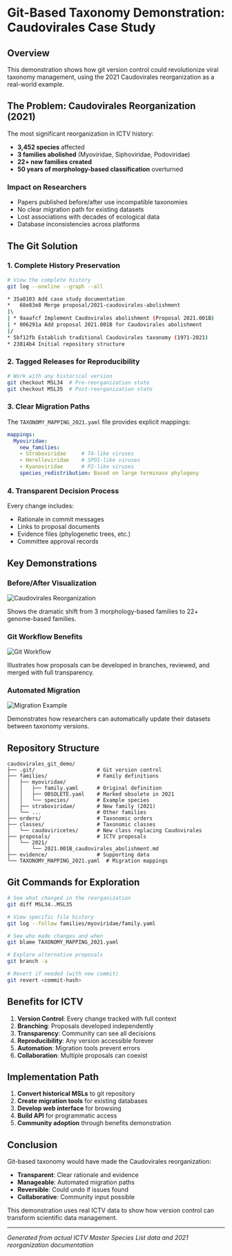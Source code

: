 # Git-Based Taxonomy Demonstration: Caudovirales Case Study

## Overview

This demonstration shows how git version control could revolutionize viral taxonomy management, using the 2021 Caudovirales reorganization as a real-world example.

## The Problem: Caudovirales Reorganization (2021)

The most significant reorganization in ICTV history:
- **3,452 species** affected
- **3 families abolished** (Myoviridae, Siphoviridae, Podoviridae)
- **22+ new families created**
- **50 years of morphology-based classification** overturned

### Impact on Researchers
- Papers published before/after use incompatible taxonomies
- No clear migration path for existing datasets
- Lost associations with decades of ecological data
- Database inconsistencies across platforms

## The Git Solution

### 1. Complete History Preservation

```bash
# View the complete history
git log --oneline --graph --all

* 35a8103 Add case study documentation
*   68e83e8 Merge proposal/2021-caudovirales-abolishment
|\  
| * 9aaafcf Implement Caudovirales abolishment (Proposal 2021.001B)
| * 006291a Add proposal 2021.001B for Caudovirales abolishment
|/  
* 5bf12fb Establish traditional Caudovirales taxonomy (1971-2021)
* 23814b4 Initial repository structure
```

### 2. Tagged Releases for Reproducibility

```bash
# Work with any historical version
git checkout MSL34  # Pre-reorganization state
git checkout MSL35  # Post-reorganization state
```

### 3. Clear Migration Paths

The `TAXONOMY_MAPPING_2021.yaml` file provides explicit mappings:

```yaml
mappings:
  Myoviridae:
    new_families:
    - Straboviridae     # T4-like viruses
    - Herelleviridae    # SPO1-like viruses
    - Kyanoviridae      # P2-like viruses
    species_redistribution: Based on large terminase phylogeny
```

### 4. Transparent Decision Process

Every change includes:
- Rationale in commit messages
- Links to proposal documents
- Evidence files (phylogenetic trees, etc.)
- Committee approval records

## Key Demonstrations

### Before/After Visualization
![Caudovirales Reorganization](caudovirales_reorganization_visual.png)

Shows the dramatic shift from 3 morphology-based families to 22+ genome-based families.

### Git Workflow Benefits
![Git Workflow](git_workflow_benefits.png)

Illustrates how proposals can be developed in branches, reviewed, and merged with full transparency.

### Automated Migration
![Migration Example](git_migration_example.png)

Demonstrates how researchers can automatically update their datasets between taxonomy versions.

## Repository Structure

```
caudovirales_git_demo/
├── .git/                    # Git version control
├── families/                # Family definitions
│   ├── myoviridae/         
│   │   ├── family.yaml      # Original definition
│   │   ├── OBSOLETE.yaml    # Marked obsolete in 2021
│   │   └── species/         # Example species
│   ├── straboviridae/       # New family (2021)
│   └── ...                  # Other families
├── orders/                  # Taxonomic orders
├── classes/                 # Taxonomic classes
│   └── caudoviricetes/      # New class replacing Caudovirales
├── proposals/               # ICTV proposals
│   └── 2021/
│       └── 2021.001B_caudovirales_abolishment.md
├── evidence/                # Supporting data
└── TAXONOMY_MAPPING_2021.yaml  # Migration mappings
```

## Git Commands for Exploration

```bash
# See what changed in the reorganization
git diff MSL34..MSL35

# View specific file history
git log --follow families/myoviridae/family.yaml

# See who made changes and when
git blame TAXONOMY_MAPPING_2021.yaml

# Explore alternative proposals
git branch -a

# Revert if needed (with new commit)
git revert <commit-hash>
```

## Benefits for ICTV

1. **Version Control**: Every change tracked with full context
2. **Branching**: Proposals developed independently
3. **Transparency**: Community can see all decisions
4. **Reproducibility**: Any version accessible forever
5. **Automation**: Migration tools prevent errors
6. **Collaboration**: Multiple proposals can coexist

## Implementation Path

1. **Convert historical MSLs** to git repository
2. **Create migration tools** for existing databases
3. **Develop web interface** for browsing
4. **Build API** for programmatic access
5. **Community adoption** through benefits demonstration

## Conclusion

Git-based taxonomy would have made the Caudovirales reorganization:
- **Transparent**: Clear rationale and evidence
- **Manageable**: Automated migration paths
- **Reversible**: Could undo if issues found
- **Collaborative**: Community input possible

This demonstration uses real ICTV data to show how version control can transform scientific data management.

---

*Generated from actual ICTV Master Species List data and 2021 reorganization documentation*